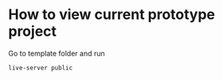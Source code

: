 # How to view current prototype project 

Go to template folder and run 

```
live-server public
```